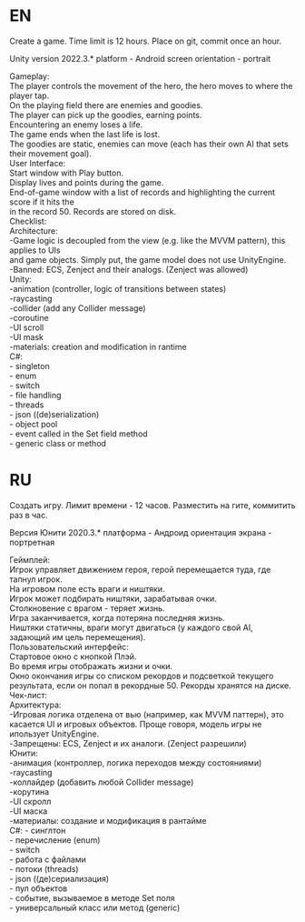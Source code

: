 
# EN   
Create a game. Time limit is 12 hours. Place on git, commit once an hour.

   Unity version 2022.3.*
   platform - Android
   screen orientation - portrait

Gameplay:  
    The player controls the movement of the hero, the hero moves to where the player tap.  
    On the playing field there are enemies and goodies.  
    The player can pick up the goodies, earning points.  
    Encountering an enemy loses a life.  
    The game ends when the last life is lost.  
    The goodies are static, enemies can move (each has their own AI that sets their movement goal).  
User Interface:  
    Start window with Play button.  
    Display lives and points during the game.  
    End-of-game window with a list of records and highlighting the current score if it hits the  
    in the record 50. Records are stored on disk.  
Checklist:  
    Architecture:  
        -Game logic is decoupled from the view (e.g. like the MVVM pattern), this applies to UIs  
         and game objects. Simply put, the game model does not use UnityEngine.  
        -Banned: ECS, Zenject and their analogs. (Zenject was allowed)  
    Unity:  
        -animation (controller, logic of transitions between states)  
        -raycasting  
        -collider (add any Collider message)  
        -coroutine  
        -UI scroll  
        -UI mask  
        -materials: creation and modification in rantime  
    C#:  
        - singleton  
        - enum  
        - switch  
        - file handling  
        - threads  
        - json ((de)serialization)  
        - object pool  
        - event called in the Set field method  
        - generic class or method  

# RU  

Создать игру. Лимит времени - 12 часов. Разместить на гите, коммитить раз в час.

   Версия Юнити 2020.3.*
   платформа - Андроид
   ориентация экрана - портретная

Геймплей:  
    Игрок управляет движением героя, герой перемещается туда, где тапнул игрок.  
    На игровом поле есть враги и ништяки.  
    Игрок может подбирать ништяки, зарабатывая очки.  
    Столкновение с врагом - теряет жизнь.  
    Игра заканчивается, когда потеряна последняя жизнь.  
    Ништяки статичны, враги могут двигаться (у каждого свой AI, задающий им цель перемещения).  
Пользовательский интерфейс:  
    Стартовое окно с кнопкой Плэй.  
    Во время игры отображать жизни и очки.  
    Окно окончания игры со списком рекордов и подсветкой текущего результата, если он попал
    в рекордные 50. Рекорды хранятся на диске.  
Чек-лист:  
    Архитектура:  
        -Игровая логика отделена от вью (например, как MVVM паттерн), это касается UI
         и игровых объектов. Проще говоря, модель игры не ипользует UnityEngine.  
        -Запрещены: ECS, Zenject и их аналоги. (Zenject разрешили)  
    Юнити:  
        -анимация (контроллер, логика переходов между состояниями)  
        -raycasting  
        -коллайдер (добавить любой Collider message)  
        -корутина  
        -UI скролл  
        -UI маска  
        -материалы: создание и модификация в рантайме  
    C#:
        - синглтон  
        - перечисление (enum)  
        - switch  
        - работа с файлами  
        - потоки (threads)  
        - json ((де)сериализация)  
        - пул объектов  
        - событие, вызываемое в методе Set поля  
        - универсальный класс или метод (generic)  
